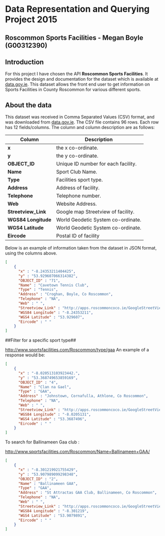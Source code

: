 # Data Representation and Querying Project 2015
## Roscommon Sports Facilities - Megan Boyle (G00312390)

## Introduction
For this project I have chosen the API **Roscommon Sports Facilities**. It provides the design and documentation for the dataset which is available at [data.gov.ie](https://data.gov.ie/dataset/roscommon-sports-facilitiesbbc82/resource/fbe3f45a-5411-4279-b0ed-971679f5813b). This dataset allows the front end user to get information on Sports Facilities in County Roscommon for various different sports.

## About the data
This dataset was received in Comma Separated Values (CSV) format, and was downloaded from [data.gov.ie](https://data.gov.ie/dataset/roscommon-sports-facilitiesbbc82/resource/fbe3f45a-5411-4279-b0ed-971679f5813b).
The CSV file contains 96 rows. Each row has 12 fields/columns.
The column and column description are as follows:

Column | Description
------ | -----------
**x** | the x co-ordinate.
**y** | the y co-ordinate.
**OBJECT_ID** | Unique ID number for each facility.
**Name** | Sport Club Name.
**Type** | Facilities sport type.
**Address** | Address of facility.
**Telephone** | Telephone number.
**Web** | Website Address.
**Streetview_Link** | Google map Streetview of facility.
**WGS84 Longitude** | World Geodetic System co-ordinate.
**WGS4 Latitude** | World Geodetic System co-ordinate.
**Eircode** | Postal ID of facility

Below is an example of information taken from the dataset in JSON format, using the columns above.

```json
[
    {
      "x" : "-8.24353211404425",
      "y" : "53.929607066314382",
      "OBJECT_ID" : "71",
      "Name" : "Cavetown Tennis Club",
      "Type" : "Tennis",
      "Address" : "Croghan, Boyle, Co Roscommon",
      "Telephone" : "NA",
      "Web" : " ",
      "Streetview_Link" : "http://apps.roscommoncoco.ie/GoogleStreetView/GoogleMapStreetView.html?Lat=53.929607067645&amp;Lng=-8.24353211344334",
      "WGS84 Longitude" : "-8.24353211",
      "WGS4 Latitude" : "53.929607",
      "Eircode" : " "
    }
]
```

##Filter for a specific sport type##

http://www.sportsfacilities.com/Roscommon/type/gaa
An example of a response would be:

```json
[
    {
      "x" : "-8.020513103923442.",
      "y" : "53.368749653859169",
      "OBJECT_ID" : "4",
      "Name" : "Clan na Gael",
      "Type" : "GAA",
      "Address" : "Johnstown, Cornafulla, Athlone, Co Roscommon",
      "Telephone" : "NA",
      "Web" : " ",
      "Streetview_Link" : "http://apps.roscommoncoco.ie/GoogleStreetView/GoogleMapStreetView.html?Lat=53.3687496550367&amp;Lng=-8.02051310386946",
      "WGS84 Longitude" : "-8.0205131",
      "WGS4 Latitude" : "53.3687496",
      "Eircode" : " "
    }
]
```

To search for Ballinameen Gaa club :

http://www.sportsfacilities.com/Roscommon/Name=Ballinameen+GAA/

```json
[
    {
      "x" : "-8.301219921755429",
      "y" : "53.907989099298348",
      "OBJECT_ID" : "2",
      "Name" : "Ballinameen GAA",
      "Type" : "GAA",
      "Address" : "St Attractas GAA Club, Ballinameen, Co Roscommon",
      "Telephone" : "NA",
      "Web" : " ",
      "Streetview_Link" : "http://apps.roscommoncoco.ie/GoogleStreetView/GoogleMapStreetView.html?Lat=53.9079891002022&amp;Lng=-8.30121992154989",
      "WGS84 Longitude" : "-8.301219",
      "WGS4 Latitude" : "53.9079891",
      "Eircode" : " "
    }
]
```
